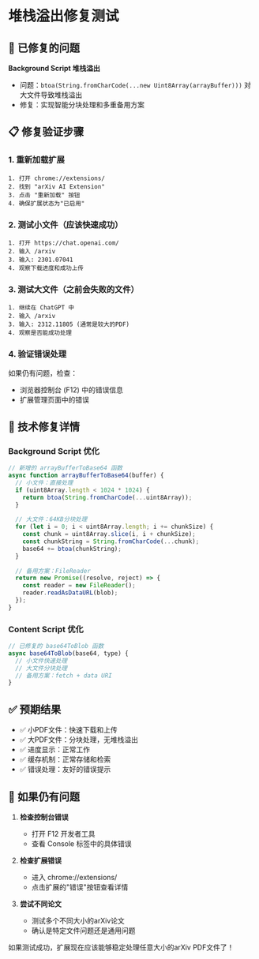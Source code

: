 # 堆栈溢出修复测试

## 🔧 已修复的问题

**Background Script 堆栈溢出**
- 问题：`btoa(String.fromCharCode(...new Uint8Array(arrayBuffer)))` 对大文件导致堆栈溢出
- 修复：实现智能分块处理和多重备用方案

## 📋 修复验证步骤

### 1. 重新加载扩展
```
1. 打开 chrome://extensions/
2. 找到 "arXiv AI Extension"
3. 点击 "重新加载" 按钮
4. 确保扩展状态为"已启用"
```

### 2. 测试小文件（应该快速成功）
```
1. 打开 https://chat.openai.com/
2. 输入 /arxiv
3. 输入: 2301.07041
4. 观察下载进度和成功上传
```

### 3. 测试大文件（之前会失败的文件）
```
1. 继续在 ChatGPT 中
2. 输入 /arxiv  
3. 输入: 2312.11805 (通常是较大的PDF)
4. 观察是否能成功处理
```

### 4. 验证错误处理
如果仍有问题，检查：
- 浏览器控制台 (F12) 中的错误信息
- 扩展管理页面中的错误

## 🎯 技术修复详情

### Background Script 优化
```javascript
// 新增的 arrayBufferToBase64 函数
async function arrayBufferToBase64(buffer) {
  // 小文件：直接处理
  if (uint8Array.length < 1024 * 1024) {
    return btoa(String.fromCharCode(...uint8Array));
  }
  
  // 大文件：64KB分块处理
  for (let i = 0; i < uint8Array.length; i += chunkSize) {
    const chunk = uint8Array.slice(i, i + chunkSize);
    const chunkString = String.fromCharCode(...chunk);
    base64 += btoa(chunkString);
  }
  
  // 备用方案：FileReader
  return new Promise((resolve, reject) => {
    const reader = new FileReader();
    reader.readAsDataURL(blob);
  });
}
```

### Content Script 优化
```javascript
// 已修复的 base64ToBlob 函数
async base64ToBlob(base64, type) {
  // 小文件快速处理
  // 大文件分块处理
  // 备用方案：fetch + data URI
}
```

## ✅ 预期结果

- ✅ 小PDF文件：快速下载和上传
- ✅ 大PDF文件：分块处理，无堆栈溢出
- ✅ 进度显示：正常工作
- ✅ 缓存机制：正常存储和检索
- ✅ 错误处理：友好的错误提示

## 🚨 如果仍有问题

1. **检查控制台错误**
   - 打开 F12 开发者工具
   - 查看 Console 标签中的具体错误

2. **检查扩展错误**
   - 进入 chrome://extensions/
   - 点击扩展的"错误"按钮查看详情

3. **尝试不同论文**
   - 测试多个不同大小的arXiv论文
   - 确认是特定文件问题还是通用问题

如果测试成功，扩展现在应该能够稳定处理任意大小的arXiv PDF文件了！
